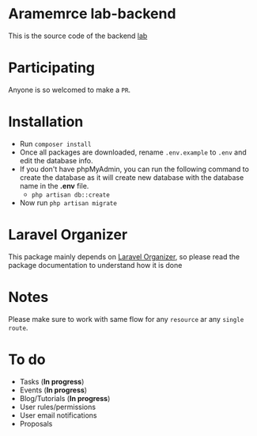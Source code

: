 # Aramemrce lab-backend

This is the source code of the backend [lab](http://94.237.44.153/lab/en/)

# Participating

Anyone is so welcomed to make a `PR`.

# Installation
- Run `composer install`
- Once all packages are downloaded, rename `.env.example` to `.env` and edit the database info.
- If you don't have phpMyAdmin, you can run the following command to create the database as it will create new database with the database name in the **.env** file.
    - `php artisan db::create`
- Now run `php artisan migrate`

# Laravel Organizer
This package mainly depends on [Laravel Organizer](https://github.com/hassanzohdy/laravel-organizer
), so please read the package documentation to understand how it is done

# Notes
Please make sure to work with same flow for any `resource` ar any `single route`.

# To do
- Tasks (**In progress**)
- Events (**In progress**)
- Blog/Tutorials (**In progress**)
- User rules/permissions
- User email notifications
- Proposals